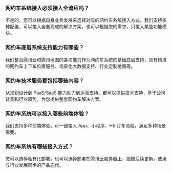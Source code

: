 ### 网约车系统接入必须接入全流程吗？
不是的，您可以根据自身业务发展来选择对应的网约车系统接入方式。我们支持多种配置，可以接入全套现成的解决方案，也可以根据您的需求，只接入某些功能模块。

### 网约车底层系统支持能力有哪些？
我们整合腾讯云和腾讯地图的各项能力作为网约车系统的基础底层支持，具有精准的网约车上下车位置服务、场景化大数据支持、行业定制地图等。

### 网约车技术服务都包括哪些内容？
从规划设计到 PaaS/SaaS 能力助力到运营支持，都可以提供技术支持，基于公司背景和行业趋势，为您提供整套网约车解决方案。

### 网约车系统可以接入哪些前端体验？
我们支持多种前端体验，可一键接入 App、小程序、H5 订车流程，满足多种场景需要。

### 网约车系统有哪些接入方式？
您可以选择私有化部署，也可以选择部署在腾讯云服务器上，跟随后续更新，使用与行业发展同步的产品迭代。
